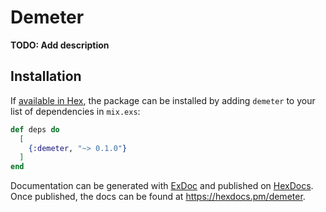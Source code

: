 # Demeter

**TODO: Add description**

## Installation

If [available in Hex](https://hex.pm/docs/publish), the package can be installed
by adding `demeter` to your list of dependencies in `mix.exs`:

```elixir
def deps do
  [
    {:demeter, "~> 0.1.0"}
  ]
end
```

Documentation can be generated with [ExDoc](https://github.com/elixir-lang/ex_doc)
and published on [HexDocs](https://hexdocs.pm). Once published, the docs can
be found at <https://hexdocs.pm/demeter>.
